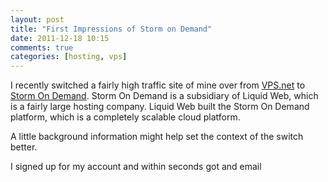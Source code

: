 ```yaml
---
layout: post
title: "First Impressions of Storm on Demand"
date: 2011-12-18 10:15
comments: true
categories: [hosting, vps]
---
```


I recently switched a fairly high traffic site of mine over from [VPS.net](http://vps.net) to [Storm On Demand](http://stormondemand.com). Storm On Demand is a subsidiary of Liquid Web, which is a fairly large hosting company. Liquid Web built the Storm On Demand platform, which is a completely scalable cloud platform.

A little background information might help set the context of the switch better. 


I signed up for my account and within seconds got and email
